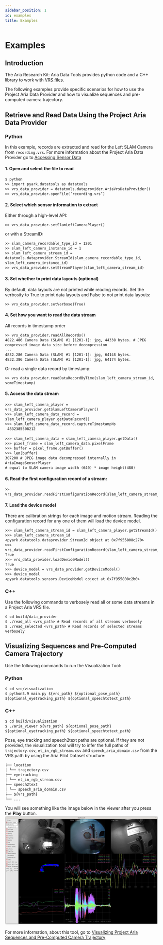 ```yaml
---
sidebar_position: 1
id: examples
title: Examples
---
```


# Examples

## Introduction
The Aria Research Kit: Aria Data Tools provides python code and a C++ library to work with [VRS files](/aria-vrs.md).

The following examples provide specific scenarios for how to use the Project Aria Data Provider and how to visualize sequences and pre-computed camera trajectory.


## Retrieve and Read Data Using the Project Aria Data Provider

### Python

In this example, records are extracted and read for the Left SLAM Camera from `recording.vrs`.
For more information about the Project Aria Data Provider go to [Accessing Sensor Data](howto/dataprovider.md)


#### 1. Open and select the file to read

```
$ python
>> import pyark.datatools as datatools
>> vrs_data_provider = datatools.dataprovider.AriaVrsDataProvider()
>> vrs_data_provider.openFile(‘recording.vrs’)
```

#### 2. Select which sensor information to extract

Either through a high-level API:

```
>> vrs_data_provider.setSlamLeftCameraPlayer()
```

or with a StreamID:

```
>> slam_camera_recordable_type_id = 1201
>> slam_left_camera_instance_id = 1
>> slam_left_camera_stream_id = datatools.dataprovider.StreamId(slam_camera_recordable_type_id, slam_left_camera_instance_id)
>> vrs_data_provider.setStreamPlayer(slam_left_camera_stream_id)
```

#### 3.  Set whether to print data layouts (optional)

By default, data layouts are not printed while reading records. Set the verbosity to True to print data layouts and False to not print data layouts:

```
>> vrs_data_provider.setVerbose(True)
```

#### 4. Set how you want to read the data stream

All records in timestamp order

```
>> vrs_data_provider.readAllRecords()
4822.486 Camera Data (SLAM) #1 [1201-1]: jpg, 44338 bytes. # JPEG compressed image data size before decompression
...
4832.286 Camera Data (SLAM) #1 [1201-1]: jpg, 64148 bytes.
4832.386 Camera Data (SLAM) #1 [1201-1]: jpg, 64174 bytes.
```

Or read a single data record by timestamp:

```
>> vrs_data_provider.readDataRecordByTime(slam_left_camera_stream_id, someTimestamp)
```

#### 5. Access the data stream

```
>>> slam_left_camera_player = vrs_data_provider.getSlamLeftCameraPlayer()
>>> slam_left_camera_data_record = slam_left_camera_player.getDataRecord()
>>> slam_left_camera_data_record.captureTimestampNs
 4832385508212

>>> slam_left_camera_data = slam_left_camera_player.getData()
>>> pixel_frame = slam_left_camera_data.pixelFrame
>>> buffer = pixel_frame.getBuffer()
>>> len(buffer)
307200 # JPEG image data decompressed internally in AriaImageSensorPlayer
# equal to SLAM camera image width (640) * image height(480)

```

#### 6. Read the first configuration record of a stream:

```
>> vrs_data_provider.readFirstConfigurationRecord(slam_left_camera_stream_id)
```

#### 7. Load the device model

There are calibration strings for each image and motion stream. Reading the configuration record for any one of them will load the device model.

```
>>> slam_left_camera_stream_id = slam_left_camera_player.getStreamId()
>>> slam_left_camera_stream_id
<pyark.datatools.dataprovider.StreamId object at 0x7f955808c270>
>>> vrs_data_provider.readFirstConfigurationRecord(slam_left_camera_stream_id)
True
>>> vrs_data_provider.loadDeviceModel()
True
>>> device_model = vrs_data_provider.getDeviceModel()
>>> device_model
<pyark.datatools.sensors.DeviceModel object at 0x7f955808c2b0>
```


### C++

Use the following commands to verbosely read all or some data streams in a Project Aria VRS file.

```
$ cd build/data_provider
$ ./read_all <vrs_path> # Read records of all streams verbosely
$ ./read_selected <vrs_path> # Read records of selected streams verbosely
```



## Visualizing Sequences and Pre-Computed Camera Trajectory

Use the following commands to run the Visualization Tool:


### Python

```
$ cd src/visualization
$ python3.9 main.py ${vrs_path} ${optional_pose_path} ${optional_eyetracking_path} ${optional_speechtotext_path}
```



### C++

```
$ cd build/visualization
$ ./aria_viewer ${vrs_path} ${optional_pose_path} ${optional_eyetracking_path} ${optional_speechtotext_path}

```

Pose, eye tracking and speech2text paths are optional. If they are not provided, the visualization tool will try to infer the full paths of `trajectory.csv`, `et_in_rgb_stream.csv` and `speech_aria_domain.csv` from the VRS path by using the Aria Pilot Dataset structure:


```
├── location
│ └── trajectory.csv
├── eyetracking
│ └── et_in_rgb_stream.csv
├── speech2text
│ └── speech_aria_domain.csv
├── ${vrs_path}
└── ...
```


You will see something like the image below in the viewer after you press the **Play** button.
![img image of visualization tool](/img/docs/aria_viewer.png)

For more information, about this tool, go to [Visualizing Project Aria Sequences and Pre-Computed Camera Trajectory](howto/visualizing.md)
